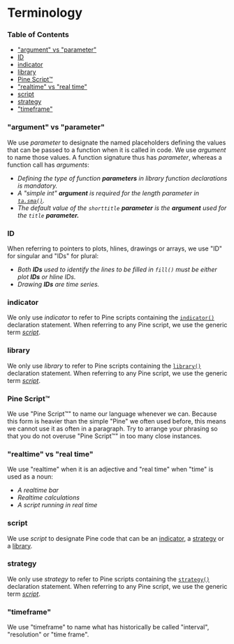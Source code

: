 # Terminology



### Table of Contents

- ["argument" vs "parameter"](#argument-vs-parameter)
- [ID](#id)
- [indicator](#indicator)
- [library](#library)
- [Pine Script™](#pine-script)
- ["realtime" vs "real time"](#realtime-vs-real-time)
- [script](#script)
- [strategy](#strategy)
- ["timeframe"](#timeframe)



### "argument" vs "parameter"
We use *parameter* to designate the named placeholders defining the values that can be passed to a function when it is called in code. We use *argument* to name those values. A function signature thus has *parameter*, whereas a function call has *arguments*: 
- *Defining the type of function **parameters** in library function declarations is mandatory.*
- *A "simple int" **argument** is required for the length parameter in [``ta.sma()``](https://www.tradingview.com/pine-script-reference/v5/#fun_ta{dot}sma).*
- *The default value of the `shorttitle` **parameter** is the **argument** used for the `title` **parameter.***

### ID
When referring to pointers to plots, hlines, drawings or arrays, we use "ID" for singular and "IDs" for plural:
- *Both **IDs** used to identify the lines to be filled in ``fill()`` must be either plot **IDs** or hline IDs.*
- *Drawing **IDs** are time series.*

### indicator
We only use *indicator* to refer to Pine scripts containing the [``indicator()``](https://www.tradingview.com/pine-script-reference/v5/#fun_indicator) declaration statement. When referring to any Pine script, we use the generic term [*script*](#script).

### library
We only use *library* to refer to Pine scripts containing the [``library()``](https://www.tradingview.com/pine-script-reference/v5/#fun_library) declaration statement. When referring to any Pine script, we use the generic term [*script*](#script).

### Pine Script™
We use "Pine Script™" to name our language whenever we can. Because this form is heavier than the simple "Pine" we often used before, this means we cannot use it as often in a paragraph. Try to arrange your phrasing so that you do not overuse "Pine Script™" in too many close instances.

### "realtime" vs "real time"
We use "realtime" when it is an adjective and "real time" when "time" is used as a noun:
- *A realtime bar*
- *Realtime calculations*
- *A script running in real time*

### script
We use *script* to designate Pine code that can be an [indicator](#indicator), a [strategy](#strategy) or a [library](#library).

### strategy
We only use *strategy* to refer to Pine scripts containing the [``strategy()``](https://www.tradingview.com/pine-script-reference/v5/#fun_strategy) declaration statement. When referring to any Pine script, we use the generic term [*script*](#script).

### "timeframe"
We use "timeframe" to name what has historically be called "interval", "resolution" or "time frame".
